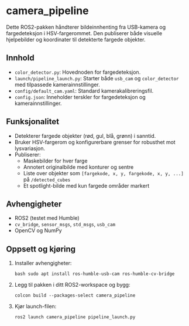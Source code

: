 # camera_pipeline

Dette ROS2-pakken håndterer bildeinnhenting fra USB-kamera og fargedeteksjon i HSV-fargerommet. Den publiserer både visuelle hjelpebilder og koordinater til detekterte fargede objekter.

## Innhold

- `color_detector.py`: Hovednoden for fargedeteksjon.
- `launch/pipeline_launch.py`: Starter både `usb_cam` og `color_detector` med tilpassede kamerainnstillinger.
- `config/default_cam.yaml`: Standard kamerakalibreringsfil.
- `config.json`: Inneholder terskler for fargedeteksjon og kamerainnstillinger.

## Funksjonalitet

- Detekterer fargede objekter (rød, gul, blå, grønn) i sanntid.
- Bruker HSV-fargerom og konfigurerbare grenser for robusthet mot lysvariasjon.
- Publiserer:
  - Maskebilder for hver farge
  - Annotert originalbilde med konturer og sentre
  - Liste over objekter som `[fargekode, x, y, fargekode, x, y, ...]` på `/detected_cubes`
  - Et spotlight-bilde med kun fargede områder markert

## Avhengigheter

- ROS2 (testet med Humble)
- `cv_bridge`, `sensor_msgs`, `std_msgs`, `usb_cam`
- OpenCV og NumPy

## Oppsett og kjøring

1. Installer avhengigheter:

   ```bash sudo apt install ros-humble-usb-cam ros-humble-cv-bridge```
3. Legg til pakken i ditt ROS2-workspace og bygg:

   ```colcon build --packages-select camera_pipeline```
5. Kjør launch-filen:

   ```ros2 launch camera_pipeline pipeline_launch.py```

